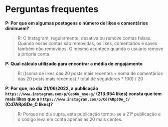 # Perguntas frequentes

**P: Por que em algumas postagens o número de likes e comentários diminuem?**

> R: O Instagram, regularmente, desativa ou remove contas falsas. Quando essas contas são removidas, os likes, comentários e saves também não removidos. O mesmo acontece quando o usuário remove a própria conta.

**P: Qual cálculo utilizado para encontrar a média de engajamento**

> R: ((soma de likes das 20 posts mais recentes + soma de comentários das 20 posts mais recentes) / total de seguidores * 100) / 20

**P: Por que, no dia 21/06/2022, a publicação `https://www.instagram.com/p/Ceo6u_mse-g/` (213.654 likes) consta que tem mais likes que a `https://www.instagram.com/p/Cd7ARp8De_C/` (Cd7ARp8De_C likes)?**

> R: Porque no dia supra, esta publicação tornou-se a 21ª publicação e o código leva em conta apenas as 20 mais centes.